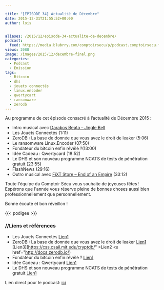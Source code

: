 ```yaml
---

title: "[EPISODE 34] Actualité de Décembre"
date: 2015-12-31T21:55:52+00:00
author: lois


aliases: /2015/12/episode-34-actualite-de-decembre/
podcast:
  feed: https://media.blubrry.com/comptoirsecu/p/podcast.comptoirsecu.fr/CSEC.EP34.2015-12-29.ACTU_DECEMBRE.mp3
views: 2088
image: /images/2015/12/decembre-final.png
categories:
  - Podcast
  - Emission
tags:
  - Bitcoin
  - dhs
  - jouets connectés
  - linux.encoder
  - qwertycart
  - ransomware
  - zerodb
---
```



Au programme de cet épisode consacré à l’actualité de Décembre 2015 :

  * Intro musical avec [Darabos Beata – Jingle Bell](https://soundcloud.com/darabos-beata/10-jingle-bell)
  * Les Jouets Connectés (1:11)
  * ZeroDB : La base de donnée que vous avez le droit de leaker (5:06)
  * Le ransomware Linux.Encoder (07:50)
  * Fondateur du bitcoin enfin révélé ?(13:00)
  * Idée Cadeau : Qwertycard (18:52)
  * Le DHS et son nouveau programme NCATS de tests de pénétration gratuit (23:55)
  * FlashNews (29:16)
  * Outro musical avec [FiXT Store – End of an Empire](http://fixtstore.com/collections/end-of-an-empire) (33:12)

Toute l'équipe du Comptoir Sécu vous souhaite de joyeuses fêtes ! Espérons que l'année vous réserve pleine de bonnes choses aussi bien professionnellement que personnellement.

Bonne écoute et bon réveillon !



{{< podigee >}}






### //Liens et références

  * Les Jouets Connectés [Lien1](http://www.silicon.fr/vtech-et-hello-barbie-jouets-connectes-enfants-en-danger-133415.html)
  * ZeroDB : La base de donnée que vous avez le droit de leaker [Lien1](http://blog.zerodb.io/hello-world-zerodb-here/) [Lien3](https://css.csail.mit.edu/cryptdb/" >Lien2</a> <a href="http://docs.zerodb.io/)
  * Fondateur du bitcoin enfin révélé ? [Lien1](http://www.lemonde.fr/pixels/article/2015/12/09/le-fondateur-du-bitcoin-enfin-demasque_4827912_4408996.html)
  * Idée Cadeau : Qwertycard [Lien1](http://techcrunch.com/2015/12/07/qwertycards-is-a-wallet-sized-card-that-generate-secure-passwords/)
  * Le DHS et son nouveau programme NCATS de tests de pénétration gratuit [Lien1](http://krebsonsecurity.com/2015/12/dhs-giving-firms-free-penetration-tests/)

Lien direct pour le podcast: [ici](http://podcast.comptoirsecu.fr/CSEC.EP34.2015-12-29.ACTU_DECEMBRE.mp3)

